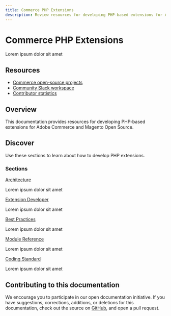 ```yaml
---
title: Commerce PHP Extensions
description: Review resources for developing PHP-based extensions for Adobe Commerce and Magento Open Source.
---
```


<Hero slots="heading, text" background="rgb(244, 111, 37)"/>

# Commerce PHP Extensions

Lorem ipsum dolor sit amet

<Resources slots="heading, links"/>

## Resources

*  [Commerce open-source projects](https://developer.adobe.com/open/magento)
*  [Community Slack workspace](https://opensource.magento.com/slack)
*  [Contributor statistics](https://developer.adobe.com/open/magento/statistic)

## Overview

This documentation provides resources for developing PHP-based extensions for Adobe Commerce and Magento Open Source.

## Discover

Use these sections to learn about how to develop PHP extensions.

<DiscoverBlock slots="heading, link, text"/>

### Sections

[Architecture](architecture/)

Lorem ipsum dolor sit amet

<DiscoverBlock slots="link, text"/>

[Extension Developer](extensions/)

Lorem ipsum dolor sit amet

<DiscoverBlock slots="link, text"/>

[Best Practices](best-practices/)

Lorem ipsum dolor sit amet

<DiscoverBlock slots="link, text"/>

[Module Reference](module-reference/)

Lorem ipsum dolor sit amet

<DiscoverBlock slots="link, text"/>

[Coding Standard](coding-standards/)

Lorem ipsum dolor sit amet

<DiscoverBlock width="100%" slots="heading, link, text"/>

## Contributing to this documentation

We encourage you to participate in our open documentation initiative. If you have suggestions, corrections, additions, or deletions for this documentation, check out the source on [GitHub](https://github.com/adobedocs/commerce-php), and open a pull request.
